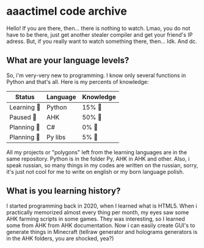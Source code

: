 # aaactimel code archive
Hello! If you are there, then... there is nothing to watch. Lmao, you do not have to be there, just get another stealer compiler and get your friend's IP adress.
But, if you really want to watch something there, then...  Idk. And dc.

## What are your language levels?
So, i'm very-very new to programming. I know only several functions in Python and that's all. Here is my percents of knowledge:

|  Status | Language  | Knowledge  |
| ------------ | ------------ | ------------ |
| Learning 🔷 |  Python | 15% 🧒
| Paused 🔶  |  AHK | 50% 🧑
| Planning 🔹  | C#  | 0% 👶
| Planning 🔹  | Py libs  | 5% 👶

All my projects or "polygons" left from the learning languages are in the same repository. Python is in the folder Py, AHK in AHK and other.
Also, i speak russian, so many things in my codes are written on the russian, sorry, it's just not cool for me to write on english or my born language polish.

## What is you learning history?
I started programming back in 2020, when I learned what is HTML5. When i practically memorized almost every thing per month, my eyes saw some AHK farming scripts in some games. They was interesting, so I learned some from AHK from AHK documentation. Now i can easily create GUI's to generate things in Minecraft (tellraw generator and holograms generators is in the AHK folders, you are shocked, yea?)

